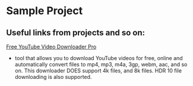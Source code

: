 # Sample Project
## Useful links from projects and so on: 


[Free YouTube Video Downloader Pro](https://ytd7.com)
- tool that allows you to download YouTube videos for free, online and automatically convert files to mp4, mp3, m4a, 3gp, webm, aac, and so on. This downloader DOES support 4k files, and 8k files. HDR 10 file downloading is also supported. 
